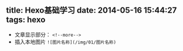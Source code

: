 title: Hexo基础学习
date: 2014-05-16 15:44:27
tags: hexo
---

- 文章显示部分：
``` <!--more-->  ```
- 插入本地图片
``` ![图片名称](/img/01/图片名称) ```
<!--
<a href="https://github.com/DanielJyc"><img style="position: absolute; top: 0; left: 0; border: 0;" src="https://camo.githubusercontent.com/c6625ac1f3ee0a12250227cf83ce904423abf351/68747470733a2f2f73332e616d617a6f6e6177732e636f6d2f6769746875622f726962626f6e732f666f726b6d655f6c6566745f677261795f3664366436642e706e67" alt="Fork me on GitHub" data-canonical-src="https://s3.amazonaws.com/github/ribbons/forkme_left_gray_6d6d6d.png"></a>
-->